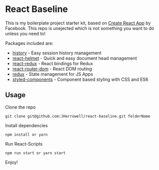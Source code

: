 # React Baseline

This is my boilerplate project starter kit, based on [Create React App](https://github.com/facebook/create-react-app) by Facebook. This repo is unejected which is not something you want to do unless you need to!

Packages included are:

*    [history](https://github.com/ReactTraining/history) - Easy session history management
*    [react-helmet](https://github.com/nfl/react-helmet) - Quick and easy document head management
*    [react-redux](https://github.com/reactjs/react-redux) - React bindings for Redux
*    [react-router-dom](https://github.com/ReactTraining/react-router/tree/master/packages/react-router-dom) - React DOM routing 
*    [redux](https://github.com/reactjs/redux) - State management for JS Apps 
*    [styled-components](https://github.com/styled-components/styled-components) - Component based styling with CSS and ES6

## Usage

Clone the repo

`git clone git@github.com:JHarrowell/react-baseline.git folderName`

Install dependencies

`npm install or yarn`

Run React-Scripts

`npm run start or yarn start`

Enjoy!
